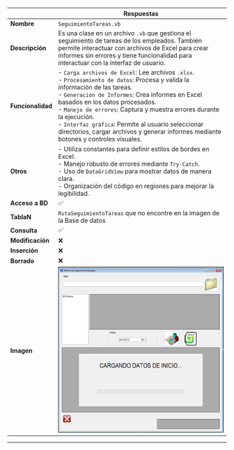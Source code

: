 
|                   | **Respuestas**                          |
|-------------------|-----------------------------------------|
| **Nombre**        | `SeguimientoTareas.vb`                  |
| **Descripción**   | Es una clase en un archivo `.vb` que gestiona el seguimiento de tareas de los empleados. También permite interactuar con archivos de Excel para crear informes sin errores y tiene funcionalidad para interactuar con la interfaz de usuario. |
| **Funcionalidad** | - `Carga archivos de Excel`: Lee archivos `.xlsx`.<br>- `Procesamiento de datos`: Procesa y valida la información de las tareas.<br>- `Generación de Informes`: Crea informes en Excel basados en los datos procesados.<br>- `Manejo de errores`: Captura y muestra errores durante la ejecución.<br>- `Interfaz gráfica`: Permite al usuario seleccionar directorios, cargar archivos y generar informes mediante botones y controles visuales. |
| **Otros**         | - Utiliza constantes para definir estilos de bordes en Excel.<br>- Manejo robusto de errores mediante `Try-Catch`.<br>- Uso de `DataGridView` para mostrar datos de manera clara.<br>- Organización del código en regiones para mejorar la legibilidad. |
| **Acceso a BD**   | ✅                                      |
| **TablaN**        | `RutaSeguimientoTareas` que no encontre en la imagen de la Base de datos |
| **Consulta**      | ✅                                      |
| **Modificación**  | ❌                                      |
| **Inserción**     | ❌                                      |
| **Borrado**       | ❌                                      |
| **Imagen**        | ![Captura_de_la_ventana](Capturas/SeguimientoTareas_Ventana.png)        |
---
